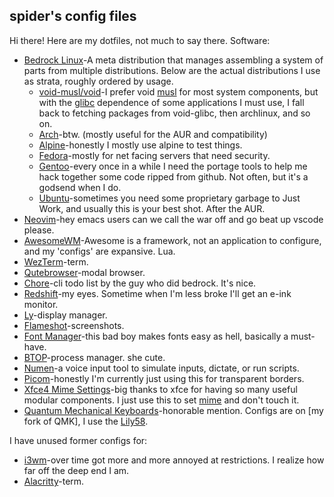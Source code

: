 ## spider's config files

Hi there! Here are my dotfiles, not much to say there. Software:

- [Bedrock Linux](https://bedrocklinux.org)-A meta distribution that manages assembling a system of parts from multiple distributions. Below are the actual distributions I use as strata, roughly ordered by usage.
    - [void-musl/void](https://voidlinux.org)-I prefer void [musl](https://musl.libc.org) for most system components, but with the [glibc](https://www.gnu.org/software/libc/) dependence of some applications I must use, I fall back to fetching packages from void-glibc, then archlinux, and so on.
    - [Arch](https://archlinux.org)-btw. (mostly useful for the AUR and compatibility)
    - [Alpine](https://alpinelinux.org)-honestly I mostly use alpine to test things.
    - [Fedora](https://fedoraproject.org)-mostly for net facing servers that need security.
    - [Gentoo](https://gentoo.org)-every once in a while I need the portage tools to help me hack together some code ripped from github. Not often, but it's a godsend when I do.
    - [Ubuntu](https://ubuntu.com)-sometimes you need some proprietary garbage to Just Work, and usually this is your best shot. After the AUR.
- [Neovim](https://neovim.io)-hey emacs users can we call the war off and go beat up vscode please.
- [AwesomeWM](https://awesomewm.org)-Awesome is a framework, not an application to configure, and my 'configs' are expansive. Lua.
- [WezTerm](https://wezfurlong.org/wezterm)-term.
- [Qutebrowser](https://qutebrowser.org)-modal browser.
- [Chore](https://github.com/paradigm/chore)-cli todo list by the guy who did bedrock. It's nice.
- [Redshift](https://github.com/jonls/redshift)-my eyes. Sometime when I'm less broke I'll get an e-ink monitor.
- [Ly](https://github.com/fairyglade/ly)-display manager.
- [Flameshot](https://flameshot.org)-screenshots.
- [Font Manager](https://github.com/FontManager/font-manager)-this bad boy makes fonts easy as hell, basically a must-have.
- [BTOP](https://github.com/aristocratos/btop)-process manager. she cute.
- [Numen](https://git.sr.ht/~geb/numen)-a voice input tool to simulate inputs, dictate, or run scripts.
- [Picom](https://github.com/yshui/picom)-honestly I'm currently just using this for transparent borders.
- [Xfce4 Mime Settings](https://docs.xfce.org/xfce/xfce4-settings/4.14/mime)-big thanks to xfce for having so many useful modular components. I just use this to set [mime](https://specifications.freedesktop.org/mime-apps-spec/mime-apps-spec-latest.html) and don't touch it.
- [Quantum Mechanical Keyboards](https://github.com/qmk_firmware/qmk_firmware)-honorable mention. Configs are on [my fork of QMK], I use the [Lily58](https://github.com/kata0510/Lily58).

I have unused former configs for:
- [i3wm](https://i3wm.org)-over time got more and more annoyed at restrictions. I realize how far off the deep end I am.
- [Alacritty](https://alacritty.org)-term.
